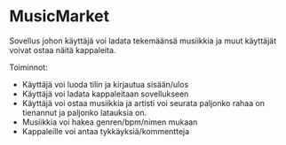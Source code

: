 # MusicMarket

Sovellus johon käyttäjä voi ladata tekemäänsä musiikkia ja muut käyttäjät voivat ostaa näitä kappaleita.

Toiminnot:
  - Käyttäjä voi luoda tilin ja kirjautua sisään/ulos
  - Käyttäjä voi ladata kappaleitaan sovellukseen
  - Käyttäjä voi ostaa musiikkia ja artisti voi seurata paljonko rahaa on tienannut ja paljonko latauksia on.
  - Musiikkia voi hakea genren/bpm/nimen mukaan
  - Kappaleille voi antaa tykkäyksiä/kommentteja

